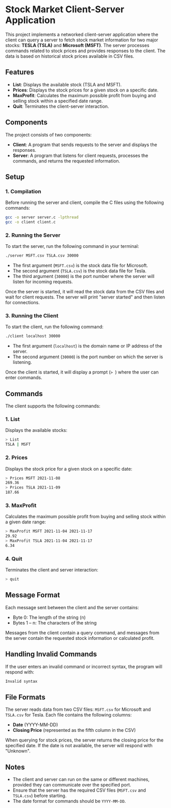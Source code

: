 # Stock Market Client-Server Application

This project implements a networked client-server application where the client can query a server to fetch stock market information for two major stocks: **TESLA (TSLA)** and **Microsoft (MSFT)**. The server processes commands related to stock prices and provides responses to the client. The data is based on historical stock prices available in CSV files.

## Features

- **List**: Displays the available stock (TSLA and MSFT).
- **Prices**: Displays the stock prices for a given stock on a specific date.
- **MaxProfit**: Calculates the maximum possible profit from buying and selling stock within a specified date range.
- **Quit**: Terminates the client-server interaction.

## Components

The project consists of two components:
- **Client**: A program that sends requests to the server and displays the responses.
- **Server**: A program that listens for client requests, processes the commands, and returns the requested information.

## Setup

### 1. Compilation
Before running the server and client, compile the C files using the following commands:

```sh
gcc -o server server.c -lpthread
gcc -o client client.c
```

### 2. Running the Server
To start the server, run the following command in your terminal:

```sh
./server MSFT.csv TSLA.csv 30000
```

- The first argument (`MSFT.csv`) is the stock data file for Microsoft.
- The second argument (`TSLA.csv`) is the stock data file for Tesla.
- The third argument (`30000`) is the port number where the server will listen for incoming requests.

Once the server is started, it will read the stock data from the CSV files and wait for client requests. The server will print "server started" and then listen for connections.

### 3. Running the Client
To start the client, run the following command:

```sh
./client localhost 30000
```

- The first argument (`localhost`) is the domain name or IP address of the server.
- The second argument (`30000`) is the port number on which the server is listening.

Once the client is started, it will display a prompt (`> `) where the user can enter commands.

## Commands

The client supports the following commands:

### 1. **List**

Displays the available stocks:

```sh
> List
TSLA | MSFT
```

### 2. **Prices**

Displays the stock price for a given stock on a specific date:

```sh
> Prices MSFT 2021-11-08
269.36
> Prices TSLA 2021-11-09
187.66
```

### 3. **MaxProfit**

Calculates the maximum possible profit from buying and selling stock within a given date range:

```sh
> MaxProfit MSFT 2021-11-04 2021-11-17
29.92
> MaxProfit TSLA 2021-11-04 2021-11-17
6.34
```

### 4. **Quit**

Terminates the client and server interaction:

```sh
> quit
```

## Message Format

Each message sent between the client and the server contains:
- Byte 0: The length of the string (n)
- Bytes 1 – n: The characters of the string

Messages from the client contain a query command, and messages from the server contain the requested stock information or calculated profit.

## Handling Invalid Commands

If the user enters an invalid command or incorrect syntax, the program will respond with:

```sh
Invalid syntax
```

## File Formats

The server reads data from two CSV files: `MSFT.csv` for Microsoft and `TSLA.csv` for Tesla. Each file contains the following columns:
- **Date** (YYYY-MM-DD)
- **Closing Price** (represented as the fifth column in the CSV)

When querying for stock prices, the server returns the closing price for the specified date. If the date is not available, the server will respond with "Unknown".

## Notes

- The client and server can run on the same or different machines, provided they can communicate over the specified port.
- Ensure that the server has the required CSV files (`MSFT.csv` and `TSLA.csv`) before starting.
- The date format for commands should be `YYYY-MM-DD`.

